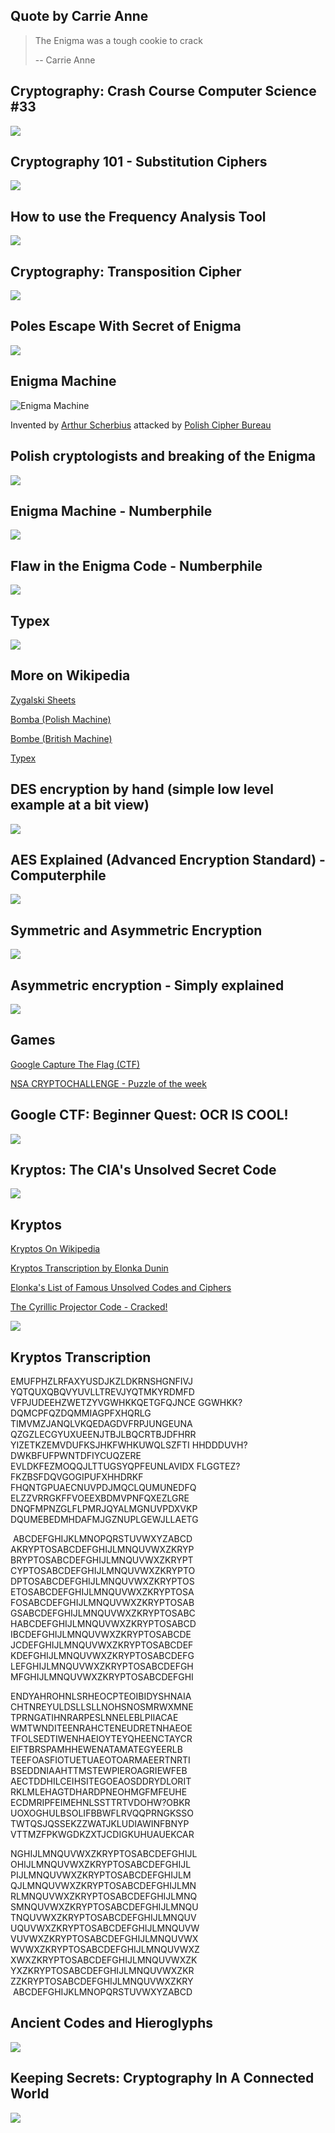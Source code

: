 Quote by Carrie Anne
--------------------

> The Enigma was a tough cookie to crack
> 
> \-- Carrie Anne

Cryptography: Crash Course Computer Science #33
-----------------------------------------------

[![]( /image/yid-jhXCTbFnK8o.jpg)](https://www.youtube.com/watch?v=jhXCTbFnK8o)

Cryptography 101 - Substitution Ciphers
---------------------------------------

[![]( /image/yid-1P8Xpxm76e8.jpg)](https://www.youtube.com/watch?v=1P8Xpxm76e8)

How to use the Frequency Analysis Tool
--------------------------------------

[![]( /image/yid-mUoQhXWTKE0.jpg)](https://www.youtube.com/watch?v=mUoQhXWTKE0)

Cryptography: Transposition Cipher
----------------------------------

[![]( /image/yid-sHsnH1u03e4.jpg)](https://www.youtube.com/watch?v=sHsnH1u03e4)

Poles Escape With Secret of Enigma
----------------------------------

[![]( /image/yid-mO0oET8TT5E.jpg)](https://www.youtube.com/watch?v=mO0oET8TT5E)

Enigma Machine
--------------

![Enigma Machine](/image/enigma-patent.png)

Invented by [Arthur Scherbius](https://en.wikipedia.org/wiki/Arthur_Scherbius) attacked by [Polish Cipher Bureau](https://en.wikipedia.org/wiki/Biuro_Szyfr%C3%B3w)

Polish cryptologists and breaking of the Enigma
-----------------------------------------------

[![]( /image/yid-cpRhZaQxnhw.jpg)](https://www.youtube.com/watch?v=cpRhZaQxnhw)

Enigma Machine - Numberphile
----------------------------

[![]( /image/yid-G2_Q9FoD-oQ.jpg)](https://www.youtube.com/watch?v=G2_Q9FoD-oQ)

Flaw in the Enigma Code - Numberphile
-------------------------------------

[![]( /image/yid-V4V2bpZlqx8.jpg)](https://www.youtube.com/watch?v=V4V2bpZlqx8)

Typex
-----

[![]( /image/yid-dG09jv3c1sE.jpg)](https://www.youtube.com/watch?v=dG09jv3c1sE)

More on Wikipedia
-----------------

[Zygalski Sheets](https://en.wikipedia.org/wiki/Zygalski_sheets)

[Bomba (Polish Machine)](https://en.wikipedia.org/wiki/Bomba_(cryptography))

[Bombe (British Machine)](https://en.wikipedia.org/wiki/Bombe)

[Typex](https://en.wikipedia.org/wiki/Typex)

DES encryption by hand (simple low level example at a bit view)
---------------------------------------------------------------

[![]( /image/yid-Sy0sXa73PZA.jpg)](https://www.youtube.com/watch?v=Sy0sXa73PZA)

AES Explained (Advanced Encryption Standard) - Computerphile
------------------------------------------------------------

[![]( /image/yid-O4xNJsjtN6E.jpg)](https://www.youtube.com/watch?v=O4xNJsjtN6E)

Symmetric and Asymmetric Encryption
-----------------------------------

[![]( /image/yid-pArLLJmgX10.jpg)](https://www.youtube.com/watch?v=pArLLJmgX10)

Asymmetric encryption - Simply explained
----------------------------------------

[![]( /image/yid-AQDCe585Lnc.jpg)](https://www.youtube.com/watch?v=AQDCe585Lnc)

Games
-----

[Google Capture The Flag (CTF)](https://capturetheflag.withgoogle.com/#beginners/)

[NSA CRYPTOCHALLENGE - Puzzle of the week](https://cryptochallenge.io/)

Google CTF: Beginner Quest: OCR IS COOL!
----------------------------------------

[![]( /image/yid-j9xht4K-MBk.jpg)](https://www.youtube.com/watch?v=j9xht4K-MBk)

Kryptos: The CIA's Unsolved Secret Code
---------------------------------------

[![]( /image/yid-fPJoNYgXHnI.jpg)](https://www.youtube.com/watch?v=fPJoNYgXHnI)

Kryptos
-------

[Kryptos On Wikipedia](https://en.wikipedia.org/wiki/Kryptos)

[Kryptos Transcription by Elonka Dunin](https://www.elonka.com/)

[Elonka's List of Famous Unsolved Codes and Ciphers](https://www.elonka.com/UnsolvedCodes.html)

[The Cyrillic Projector Code - Cracked!](https://www.elonka.com/kryptos/CyrillicProjectorAnnouncement.html)

![](/image/kryptos.jpg)

Kryptos Transcription
---------------------

EMUFPHZLRFAXYUSDJKZLDKRNSHGNFIVJ YQTQUXQBQVYUVLLTREVJYQTMKYRDMFD  
VFPJUDEEHZWETZYVGWHKKQETGFQJNCE GGWHKK?DQMCPFQZDQMMIAGPFXHQRLG  
TIMVMZJANQLVKQEDAGDVFRPJUNGEUNA QZGZLECGYUXUEENJTBJLBQCRTBJDFHRR  
YIZETKZEMVDUFKSJHKFWHKUWQLSZFTI HHDDDUVH?DWKBFUFPWNTDFIYCUQZERE  
EVLDKFEZMOQQJLTTUGSYQPFEUNLAVIDX FLGGTEZ?FKZBSFDQVGOGIPUFXHHDRKF  
FHQNTGPUAECNUVPDJMQCLQUMUNEDFQ ELZZVRRGKFFVOEEXBDMVPNFQXEZLGRE  
DNQFMPNZGLFLPMRJQYALMGNUVPDXVKP DQUMEBEDMHDAFMJGZNUPLGEWJLLAETG

 ABCDEFGHIJKLMNOPQRSTUVWXYZABCD AKRYPTOSABCDEFGHIJLMNQUVWXZKRYP  
BRYPTOSABCDEFGHIJLMNQUVWXZKRYPT CYPTOSABCDEFGHIJLMNQUVWXZKRYPTO  
DPTOSABCDEFGHIJLMNQUVWXZKRYPTOS ETOSABCDEFGHIJLMNQUVWXZKRYPTOSA  
FOSABCDEFGHIJLMNQUVWXZKRYPTOSAB GSABCDEFGHIJLMNQUVWXZKRYPTOSABC  
HABCDEFGHIJLMNQUVWXZKRYPTOSABCD IBCDEFGHIJLMNQUVWXZKRYPTOSABCDE  
JCDEFGHIJLMNQUVWXZKRYPTOSABCDEF KDEFGHIJLMNQUVWXZKRYPTOSABCDEFG  
LEFGHIJLMNQUVWXZKRYPTOSABCDEFGH MFGHIJLMNQUVWXZKRYPTOSABCDEFGHI

ENDYAHROHNLSRHEOCPTEOIBIDYSHNAIA CHTNREYULDSLLSLLNOHSNOSMRWXMNE  
TPRNGATIHNRARPESLNNELEBLPIIACAE WMTWNDITEENRAHCTENEUDRETNHAEOE  
TFOLSEDTIWENHAEIOYTEYQHEENCTAYCR EIFTBRSPAMHHEWENATAMATEGYEERLB  
TEEFOASFIOTUETUAEOTOARMAEERTNRTI BSEDDNIAAHTTMSTEWPIEROAGRIEWFEB  
AECTDDHILCEIHSITEGOEAOSDDRYDLORIT RKLMLEHAGTDHARDPNEOHMGFMFEUHE  
ECDMRIPFEIMEHNLSSTTRTVDOHW?OBKR UOXOGHULBSOLIFBBWFLRVQQPRNGKSSO  
TWTQSJQSSEKZZWATJKLUDIAWINFBNYP VTTMZFPKWGDKZXTJCDIGKUHUAUEKCAR

NGHIJLMNQUVWXZKRYPTOSABCDEFGHIJL OHIJLMNQUVWXZKRYPTOSABCDEFGHIJL  
PIJLMNQUVWXZKRYPTOSABCDEFGHIJLM QJLMNQUVWXZKRYPTOSABCDEFGHIJLMN  
RLMNQUVWXZKRYPTOSABCDEFGHIJLMNQ SMNQUVWXZKRYPTOSABCDEFGHIJLMNQU  
TNQUVWXZKRYPTOSABCDEFGHIJLMNQUV UQUVWXZKRYPTOSABCDEFGHIJLMNQUVW  
VUVWXZKRYPTOSABCDEFGHIJLMNQUVWX WVWXZKRYPTOSABCDEFGHIJLMNQUVWXZ  
XWXZKRYPTOSABCDEFGHIJLMNQUVWXZK YXZKRYPTOSABCDEFGHIJLMNQUVWXZKR  
ZZKRYPTOSABCDEFGHIJLMNQUVWXZKRY  ABCDEFGHIJKLMNOPQRSTUVWXYZABCD

Ancient Codes and Hieroglyphs
-----------------------------

[![]( /image/yid-r-76Smf2oMk.jpg)](https://www.youtube.com/watch?v=r-76Smf2oMk)

Keeping Secrets: Cryptography In A Connected World
--------------------------------------------------

[![]( /image/yid-nVVF8dgKC38.jpg)](https://www.youtube.com/watch?v=nVVF8dgKC38)